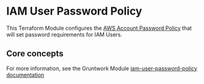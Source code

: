 # IAM User Password Policy

This Terraform Module configures the [AWS Account Password Policy](
http://docs.aws.amazon.com/IAM/latest/UserGuide/id_credentials_passwords_account-policy.html) that will set password
requirements for IAM Users.

## Core concepts

For more information, see the Gruntwork Module [iam-user-password-policy documentation](
https://github.com/gruntwork-io/module-security/blob/master/modules/iam-user-password-policy)